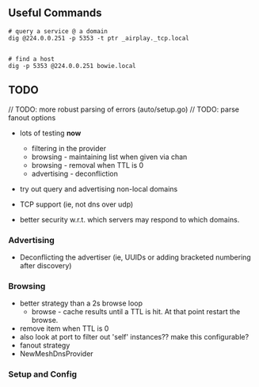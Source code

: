 

## Useful Commands
```
# query a service @ a domain
dig @224.0.0.251 -p 5353 -t ptr _airplay._tcp.local


# find a host
dig -p 5353 @224.0.0.251 bowie.local
```


## TODO

// TODO: more robust parsing of errors (auto/setup.go)
// TODO: parse fanout options

- lots of testing **now**
    - filtering in the provider
    - browsing - maintaining list when given via chan
    - browsing - removal when TTL is 0
    - advertising - deconfliction

- try out query and advertising non-local domains

- TCP support (ie, not dns over udp)
- better security w.r.t. which servers may respond to which domains.


### Advertising
- Deconflicting the advertiser (ie, UUIDs or adding bracketed numbering after discovery)


### Browsing
- better strategy than a 2s browse loop
    - browse - cache results until a TTL is hit. At that point restart the browse.
- remove item when TTL is 0
- also look at port to filter out 'self' instances?? make this configurable?
- fanout strategy
- NewMeshDnsProvider


### Setup and Config

